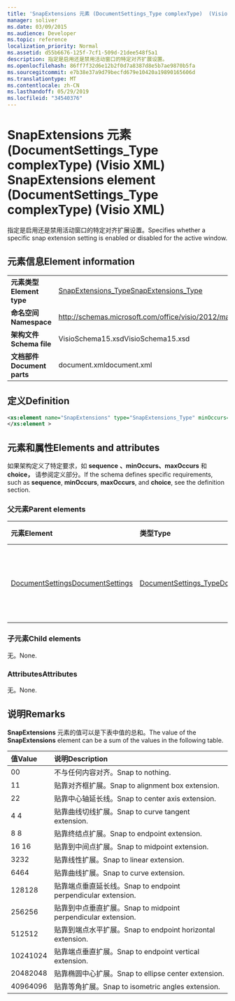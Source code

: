 ```yaml
---
title: 'SnapExtensions 元素 (DocumentSettings_Type complexType)  (Visio XML) '
manager: soliver
ms.date: 03/09/2015
ms.audience: Developer
ms.topic: reference
localization_priority: Normal
ms.assetid: d55b6676-125f-7cf1-509d-21dee548f5a1
description: 指定是启用还是禁用活动窗口的特定对齐扩展设置。
ms.openlocfilehash: 86ff7f32d6e12b2f0d7a8387d8e5b7ae9870b5fa
ms.sourcegitcommit: e7b38e37a9d79becfd679e10420a19890165606d
ms.translationtype: MT
ms.contentlocale: zh-CN
ms.lasthandoff: 05/29/2019
ms.locfileid: "34540376"
---
```

# <a name="snapextensions-element-documentsettings_type-complextype-visio-xml"></a><span data-ttu-id="8cffe-103">SnapExtensions 元素 (DocumentSettings_Type complexType)  (Visio XML) </span><span class="sxs-lookup"><span data-stu-id="8cffe-103">SnapExtensions element (DocumentSettings_Type complexType) (Visio XML)</span></span>

<span data-ttu-id="8cffe-104">指定是启用还是禁用活动窗口的特定对齐扩展设置。</span><span class="sxs-lookup"><span data-stu-id="8cffe-104">Specifies whether a specific snap extension setting is enabled or disabled for the active window.</span></span> 
  
## <a name="element-information"></a><span data-ttu-id="8cffe-105">元素信息</span><span class="sxs-lookup"><span data-stu-id="8cffe-105">Element information</span></span>

|||
|:-----|:-----|
|<span data-ttu-id="8cffe-106">**元素类型**</span><span class="sxs-lookup"><span data-stu-id="8cffe-106">**Element type**</span></span> <br/> |[<span data-ttu-id="8cffe-107">SnapExtensions_Type</span><span class="sxs-lookup"><span data-stu-id="8cffe-107">SnapExtensions_Type</span></span>](snapextensions_type-complextypevisio-xml.md) <br/> |
|<span data-ttu-id="8cffe-108">**命名空间**</span><span class="sxs-lookup"><span data-stu-id="8cffe-108">**Namespace**</span></span> <br/> |http://schemas.microsoft.com/office/visio/2012/main  <br/> |
|<span data-ttu-id="8cffe-109">**架构文件**</span><span class="sxs-lookup"><span data-stu-id="8cffe-109">**Schema file**</span></span> <br/> |<span data-ttu-id="8cffe-110">VisioSchema15.xsd</span><span class="sxs-lookup"><span data-stu-id="8cffe-110">VisioSchema15.xsd</span></span>  <br/> |
|<span data-ttu-id="8cffe-111">**文档部件**</span><span class="sxs-lookup"><span data-stu-id="8cffe-111">**Document parts**</span></span> <br/> |<span data-ttu-id="8cffe-112">document.xml</span><span class="sxs-lookup"><span data-stu-id="8cffe-112">document.xml</span></span>  <br/> |
   
## <a name="definition"></a><span data-ttu-id="8cffe-113">定义</span><span class="sxs-lookup"><span data-stu-id="8cffe-113">Definition</span></span>

```XML
<xs:element name="SnapExtensions" type="SnapExtensions_Type" minOccurs="0" maxOccurs="1" >
</xs:element >
```

## <a name="elements-and-attributes"></a><span data-ttu-id="8cffe-114">元素和属性</span><span class="sxs-lookup"><span data-stu-id="8cffe-114">Elements and attributes</span></span>

<span data-ttu-id="8cffe-115">如果架构定义了特定要求，如 **sequence** **、minOccurs、maxOccurs** 和 **choice，** 请参阅定义部分。</span><span class="sxs-lookup"><span data-stu-id="8cffe-115">If the schema defines specific requirements, such as **sequence**, **minOccurs**, **maxOccurs**, and **choice**, see the definition section.</span></span> 
  
### <a name="parent-elements"></a><span data-ttu-id="8cffe-116">父元素</span><span class="sxs-lookup"><span data-stu-id="8cffe-116">Parent elements</span></span>

|<span data-ttu-id="8cffe-117">**元素**</span><span class="sxs-lookup"><span data-stu-id="8cffe-117">**Element**</span></span>|<span data-ttu-id="8cffe-118">**类型**</span><span class="sxs-lookup"><span data-stu-id="8cffe-118">**Type**</span></span>|<span data-ttu-id="8cffe-119">**说明**</span><span class="sxs-lookup"><span data-stu-id="8cffe-119">**Description**</span></span>|
|:-----|:-----|:-----|
|[<span data-ttu-id="8cffe-120">DocumentSettings</span><span class="sxs-lookup"><span data-stu-id="8cffe-120">DocumentSettings</span></span>](documentsettings-element-visiodocument_type-complextypevisio-xml.md) <br/> |[<span data-ttu-id="8cffe-121">DocumentSettings_Type</span><span class="sxs-lookup"><span data-stu-id="8cffe-121">DocumentSettings_Type</span></span>](documentsettings_type-complextypevisio-xml.md) <br/> |<span data-ttu-id="8cffe-122">包含指定文档设置的元素。</span><span class="sxs-lookup"><span data-stu-id="8cffe-122">Contains elements that specify document settings.</span></span>  <br/> |
   
### <a name="child-elements"></a><span data-ttu-id="8cffe-123">子元素</span><span class="sxs-lookup"><span data-stu-id="8cffe-123">Child elements</span></span>

<span data-ttu-id="8cffe-124">无。</span><span class="sxs-lookup"><span data-stu-id="8cffe-124">None.</span></span>
  
### <a name="attributes"></a><span data-ttu-id="8cffe-125">Attributes</span><span class="sxs-lookup"><span data-stu-id="8cffe-125">Attributes</span></span>

<span data-ttu-id="8cffe-126">无。</span><span class="sxs-lookup"><span data-stu-id="8cffe-126">None.</span></span>
  
## <a name="remarks"></a><span data-ttu-id="8cffe-127">说明</span><span class="sxs-lookup"><span data-stu-id="8cffe-127">Remarks</span></span>

<span data-ttu-id="8cffe-128">**SnapExtensions** 元素的值可以是下表中值的总和。</span><span class="sxs-lookup"><span data-stu-id="8cffe-128">The value of the **SnapExtensions** element can be a sum of the values in the following table.</span></span> 
  
|<span data-ttu-id="8cffe-129">**值**</span><span class="sxs-lookup"><span data-stu-id="8cffe-129">**Value**</span></span>|<span data-ttu-id="8cffe-130">**说明**</span><span class="sxs-lookup"><span data-stu-id="8cffe-130">**Description**</span></span>|
|:-----|:-----|
|<span data-ttu-id="8cffe-131">0</span><span class="sxs-lookup"><span data-stu-id="8cffe-131">0</span></span>  <br/> |<span data-ttu-id="8cffe-132">不与任何内容对齐。</span><span class="sxs-lookup"><span data-stu-id="8cffe-132">Snap to nothing.</span></span>  <br/> |
|<span data-ttu-id="8cffe-133">1</span><span class="sxs-lookup"><span data-stu-id="8cffe-133">1</span></span>  <br/> |<span data-ttu-id="8cffe-134">贴靠对齐框扩展。</span><span class="sxs-lookup"><span data-stu-id="8cffe-134">Snap to alignment box extension.</span></span>  <br/> |
|<span data-ttu-id="8cffe-135">2</span><span class="sxs-lookup"><span data-stu-id="8cffe-135">2</span></span>  <br/> |<span data-ttu-id="8cffe-136">贴靠中心轴延长线。</span><span class="sxs-lookup"><span data-stu-id="8cffe-136">Snap to center axis extension.</span></span>  <br/> |
|<span data-ttu-id="8cffe-137">4 </span><span class="sxs-lookup"><span data-stu-id="8cffe-137">4</span></span>  <br/> |<span data-ttu-id="8cffe-138">贴靠曲线切线扩展。</span><span class="sxs-lookup"><span data-stu-id="8cffe-138">Snap to curve tangent extension.</span></span>  <br/> |
|<span data-ttu-id="8cffe-139">8 </span><span class="sxs-lookup"><span data-stu-id="8cffe-139">8</span></span>  <br/> |<span data-ttu-id="8cffe-140">贴靠终结点扩展。</span><span class="sxs-lookup"><span data-stu-id="8cffe-140">Snap to endpoint extension.</span></span>  <br/> |
|<span data-ttu-id="8cffe-141">16 </span><span class="sxs-lookup"><span data-stu-id="8cffe-141">16</span></span>  <br/> |<span data-ttu-id="8cffe-142">贴靠到中间点扩展。</span><span class="sxs-lookup"><span data-stu-id="8cffe-142">Snap to midpoint extension.</span></span>  <br/> |
|<span data-ttu-id="8cffe-143">32</span><span class="sxs-lookup"><span data-stu-id="8cffe-143">32</span></span>  <br/> |<span data-ttu-id="8cffe-144">贴靠线性扩展。</span><span class="sxs-lookup"><span data-stu-id="8cffe-144">Snap to linear extension.</span></span>  <br/> |
|<span data-ttu-id="8cffe-145">64</span><span class="sxs-lookup"><span data-stu-id="8cffe-145">64</span></span>  <br/> |<span data-ttu-id="8cffe-146">贴靠曲线扩展。</span><span class="sxs-lookup"><span data-stu-id="8cffe-146">Snap to curve extension.</span></span>  <br/> |
|<span data-ttu-id="8cffe-147">128</span><span class="sxs-lookup"><span data-stu-id="8cffe-147">128</span></span>  <br/> |<span data-ttu-id="8cffe-148">贴靠端点垂直延长线。</span><span class="sxs-lookup"><span data-stu-id="8cffe-148">Snap to endpoint perpendicular extension.</span></span>  <br/> |
|<span data-ttu-id="8cffe-149">256</span><span class="sxs-lookup"><span data-stu-id="8cffe-149">256</span></span>  <br/> |<span data-ttu-id="8cffe-150">贴靠到中点垂直扩展。</span><span class="sxs-lookup"><span data-stu-id="8cffe-150">Snap to midpoint perpendicular extension.</span></span>  <br/> |
|<span data-ttu-id="8cffe-151">512</span><span class="sxs-lookup"><span data-stu-id="8cffe-151">512</span></span>  <br/> |<span data-ttu-id="8cffe-152">贴靠到端点水平扩展。</span><span class="sxs-lookup"><span data-stu-id="8cffe-152">Snap to endpoint horizontal extension.</span></span>  <br/> |
|<span data-ttu-id="8cffe-153">1024</span><span class="sxs-lookup"><span data-stu-id="8cffe-153">1024</span></span>  <br/> |<span data-ttu-id="8cffe-154">贴靠端点垂直扩展。</span><span class="sxs-lookup"><span data-stu-id="8cffe-154">Snap to endpoint vertical extension.</span></span>  <br/> |
|<span data-ttu-id="8cffe-155">2048</span><span class="sxs-lookup"><span data-stu-id="8cffe-155">2048</span></span>  <br/> |<span data-ttu-id="8cffe-156">贴靠椭圆中心扩展。</span><span class="sxs-lookup"><span data-stu-id="8cffe-156">Snap to ellipse center extension.</span></span>  <br/> |
|<span data-ttu-id="8cffe-157">4096</span><span class="sxs-lookup"><span data-stu-id="8cffe-157">4096</span></span>  <br/> |<span data-ttu-id="8cffe-158">贴靠等角扩展。</span><span class="sxs-lookup"><span data-stu-id="8cffe-158">Snap to isometric angles extension.</span></span>  <br/> |
   

